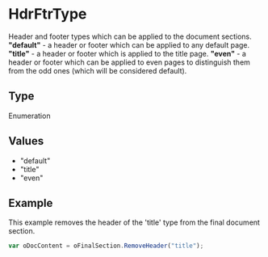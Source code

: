# HdrFtrType

Header and footer types which can be applied to the document sections.**"default"** - a header or footer which can be applied to any default page.**"title"** - a header or footer which is applied to the title page.**"even"** - a header or footer which can be applied to even pages to distinguish them from the odd ones (which will be considered default).

## Type

Enumeration

## Values

- "default"
- "title"
- "even"


## Example

This example removes the header of the 'title' type from the final document section.

```javascript
var oDocContent = oFinalSection.RemoveHeader("title");
```
